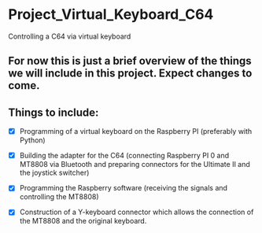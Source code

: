 # Project_Virtual_Keyboard_C64
Controlling a C64 via virtual keyboard 

## For now this is just a brief overview of the things we will include in this project. Expect changes to come.

## Things to include:
- [x] Programming of a virtual keyboard on the Raspberry PI (preferably with Python)

- [x] Building the adapter for the C64 (connecting Raspberry PI 0 and MT8808 via Bluetooth and preparing connectors for the Ultimate II and the joystick switcher)

- [x] Programming the Raspberry software (receiving the signals and controlling the MT8808)

- [x] Construction of a Y-keyboard connector which allows the connection of the MT8808 and the original keyboard.
